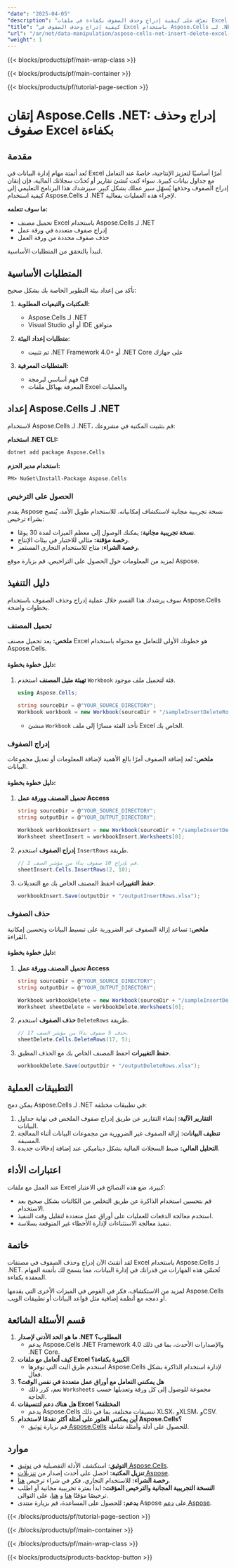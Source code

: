 ```yaml
---
"date": "2025-04-05"
"description": "تعرّف على كيفية إدراج وحذف الصفوف بكفاءة في ملفات Excel باستخدام Aspose.Cells لـ .NET. يوفر هذا الدليل تعليمات خطوة بخطوة، وأمثلة برمجية، وأفضل الممارسات."
"title": "كيفية إدراج وحذف الصفوف في Excel باستخدام Aspose.Cells لـ .NET - دليل شامل"
"url": "/ar/net/data-manipulation/aspose-cells-net-insert-delete-excel-rows/"
"weight": 1
---
```


{{< blocks/products/pf/main-wrap-class >}}

{{< blocks/products/pf/main-container >}}

{{< blocks/products/pf/tutorial-page-section >}}


# إتقان Aspose.Cells .NET: إدراج وحذف صفوف Excel بكفاءة

## مقدمة

تُعد أتمتة مهام إدارة البيانات في Excel أمرًا أساسيًا لتعزيز الإنتاجية، خاصةً عند التعامل مع جداول بيانات كبيرة. سواء كنت تُنشئ تقارير أو تُحدّث سجلاتك المالية، فإن إتقان إدراج الصفوف وحذفها يُسهّل سير عملك بشكل كبير. سيرشدك هذا البرنامج التعليمي إلى كيفية استخدام Aspose.Cells لـ .NET لإجراء هذه العمليات بفعالية.

**ما سوف تتعلمه:**
- تحميل مصنف Excel باستخدام Aspose.Cells لـ .NET
- إدراج صفوف متعددة في ورقة عمل
- حذف صفوف محددة من ورقة العمل

لنبدأ بالتحقق من المتطلبات الأساسية.

## المتطلبات الأساسية

تأكد من إعداد بيئة التطوير الخاصة بك بشكل صحيح:

1. **المكتبات والتبعيات المطلوبة:**
   - Aspose.Cells لـ .NET
   - Visual Studio أو أي IDE متوافق

2. **متطلبات إعداد البيئة:**
   - تم تثبيت .NET Framework 4.0+ أو .NET Core على جهازك

3. **المتطلبات المعرفية:**
   - فهم أساسي لبرمجة C#
   - المعرفة بهياكل ملفات Excel والعمليات

## إعداد Aspose.Cells لـ .NET

لاستخدام Aspose.Cells لـ .NET، قم بتثبيت المكتبة في مشروعك:

**استخدام .NET CLI:**
```bash
dotnet add package Aspose.Cells
```

**استخدام مدير الحزم:**
```plaintext
PM> NuGet\Install-Package Aspose.Cells
```

### الحصول على الترخيص
يقدم Aspose نسخة تجريبية مجانية لاستكشاف إمكانياته. للاستخدام طويل الأمد، يُنصح بشراء ترخيص:
- **نسخة تجريبية مجانية:** يمكنك الوصول إلى معظم الميزات لمدة 30 يومًا.
- **رخصة مؤقتة:** مثالي للاختبار في بيئات الإنتاج.
- **رخصة الشراء:** متاح للاستخدام التجاري المستمر.

لمزيد من المعلومات حول الحصول على التراخيص، قم بزيارة موقع Aspose.

## دليل التنفيذ

سوف يرشدك هذا القسم خلال عملية إدراج وحذف الصفوف باستخدام Aspose.Cells بخطوات واضحة.

### تحميل المصنف
**ملخص:**
يعد تحميل مصنف Excel هو خطوتك الأولى للتعامل مع محتواه باستخدام Aspose.Cells.

#### دليل خطوة بخطوة:
1. **تهيئة مثيل المصنف**
   استخدم `Workbook` فئة لتحميل ملف موجود.
   ```csharp
   using Aspose.Cells;

   string sourceDir = @"YOUR_SOURCE_DIRECTORY";
   Workbook workbook = new Workbook(sourceDir + "/sampleInsertDeleteRows.xlsx");
   ```
   - منشئ `Workbook` تأخذ الفئة مسارًا إلى ملف Excel الخاص بك.

### إدراج الصفوف
**ملخص:**
تُعد إضافة الصفوف أمرًا بالغ الأهمية لإضافة المعلومات أو تعديل مجموعات البيانات.

#### دليل خطوة بخطوة:
1. **تحميل المصنف وورقة عمل Access**
   ```csharp
   string sourceDir = @"YOUR_SOURCE_DIRECTORY";
   string outputDir = @"YOUR_OUTPUT_DIRECTORY";

   Workbook workbookInsert = new Workbook(sourceDir + "/sampleInsertDeleteRows.xlsx");
   Worksheet sheetInsert = workbookInsert.Worksheets[0];
   ```
2. **إدراج الصفوف**
   استخدم `InsertRows` طريقة.
   ```csharp
   // قم بإدراج 10 صفوف بدءًا من مؤشر الصف 2.
   sheetInsert.Cells.InsertRows(2, 10);
   ```
3. **حفظ التغييرات**
   احفظ المصنف الخاص بك مع التعديلات.
   ```csharp
   workbookInsert.Save(outputDir + "/outputInsertRows.xlsx");
   ```

### حذف الصفوف
**ملخص:**
تساعد إزالة الصفوف غير الضرورية على تبسيط البيانات وتحسين إمكانية القراءة.

#### دليل خطوة بخطوة:
1. **تحميل المصنف وورقة عمل Access**
   ```csharp
   string sourceDir = @"YOUR_SOURCE_DIRECTORY";
   string outputDir = @"YOUR_OUTPUT_DIRECTORY";

   Workbook workbookDelete = new Workbook(sourceDir + "/sampleInsertDeleteRows.xlsx");
   Worksheet sheetDelete = workbookDelete.Worksheets[0];
   ```
2. **حذف الصفوف**
   استخدم `DeleteRows` طريقة.
   ```csharp
   // حذف 5 صفوف بدءًا من مؤشر الصف 17.
   sheetDelete.Cells.DeleteRows(17, 5);
   ```
3. **حفظ التغييرات**
   احفظ المصنف الخاص بك مع الحذف المطبق.
   ```csharp
   workbookDelete.Save(outputDir + "/outputDeleteRows.xlsx");
   ```

## التطبيقات العملية
يمكن دمج Aspose.Cells لـ .NET في تطبيقات مختلفة:
1. **التقارير الآلية:** إنشاء التقارير عن طريق إدراج صفوف الملخص في نهاية جداول البيانات.
2. **تنظيف البيانات:** إزالة الصفوف غير الضرورية من مجموعات البيانات أثناء المعالجة المسبقة.
3. **التحليل المالي:** ضبط السجلات المالية بشكل ديناميكي عند إضافة إدخالات جديدة.

## اعتبارات الأداء
عند العمل مع ملفات Excel كبيرة، ضع هذه النصائح في الاعتبار:
- قم بتحسين استخدام الذاكرة عن طريق التخلص من الكائنات بشكل صحيح بعد الاستخدام.
- استخدم معالجة الدفعات للعمليات على أوراق عمل متعددة لتقليل وقت التنفيذ.
- تنفيذ معالجة الاستثناءات لإدارة الأخطاء غير المتوقعة بسلاسة.

## خاتمة
لقد أتقنتَ الآن إدراج وحذف الصفوف في مصنفات Excel باستخدام Aspose.Cells لـ .NET. تُحسّن هذه المهارات من قدراتك في إدارة البيانات، مما يسمح لك بأتمتة المهام المعقدة بكفاءة.

لمزيد من الاستكشاف، فكر في الغوص في الميزات الأخرى التي يقدمها Aspose.Cells أو دمجه مع أنظمة إضافية مثل قواعد البيانات أو تطبيقات الويب.

## قسم الأسئلة الشائعة
1. **ما هو الحد الأدنى لإصدار .NET المطلوب؟**
   - يدعم Aspose.Cells .NET Framework 4.0 والإصدارات الأحدث، بما في ذلك .NET Core.
2. **كيف أتعامل مع ملفات Excel الكبيرة بكفاءة؟**
   - استخدم طرق البث التي توفرها Aspose.Cells لإدارة استخدام الذاكرة بشكل فعال.
3. **هل يمكنني التعامل مع أوراق عمل متعددة في نفس الوقت؟**
   - نعم، كرر ذلك `Worksheets` مجموعة للوصول إلى كل ورقة وتعديلها حسب الحاجة.
4. **هل هناك دعم لتنسيقات Excel المختلفة؟**
   - يدعم Aspose.Cells تنسيقات مختلفة، بما في ذلك XLSX، وXLSM، وCSV.
5. **أين يمكنني العثور على أمثلة أكثر تقدمًا لاستخدام Aspose.Cells؟**
   - قم بزيارة [توثيق Aspose.Cells](https://reference.aspose.com/cells/net/) للحصول على أدلة وأمثلة شاملة.

## موارد
- **التوثيق:** استكشف الأدلة التفصيلية في [توثيق Aspose.Cells](https://reference.aspose.com/cells/net/).
- **تنزيل المكتبة:** احصل على أحدث إصدار من [تنزيلات Aspose](https://releases.aspose.com/cells/net/).
- **رخصة الشراء:** للاستخدام التجاري، فكر في شراء ترخيص [هنا](https://purchase.aspose.com/buy).
- **النسخة التجريبية المجانية والترخيص المؤقت:** ابدأ بفترة تجريبية مجانية أو اطلب ترخيصًا مؤقتًا [هنا](https://releases.aspose.com/cells/net/) و [هنا](https://purchase.aspose.com/temporary-license/)، على التوالى.
- **يدعم:** للحصول على المساعدة، قم بزيارة منتدى Aspose على [دعم Aspose](https://forum.aspose.com/c/cells/9).

{{< /blocks/products/pf/tutorial-page-section >}}

{{< /blocks/products/pf/main-container >}}

{{< /blocks/products/pf/main-wrap-class >}}

{{< blocks/products/products-backtop-button >}}